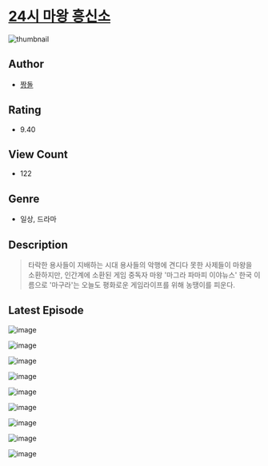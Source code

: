 # [24시 마왕 흥신소](https://comic.naver.com/bestChallenge/list?titleId=810026)
![thumbnail](https://image-comic.pstatic.net/user_contents_data/challenge_comic/2023/05/23/366686/upload_7291953634419893048_480x623.jpeg)

## Author
- [짱돌](https://comic.naver.com/artistTitle?id=366686)

## Rating
- 9.40

## View Count
- 122

## Genre
- 일상, 드라마

## Description
> 타락한 용사들이 지배하는 시대 용사들의 악행에 견디다 못한 사제들이 마왕을 소환하지만, 인간계에 소환된 게임 중독자 마왕 '마그라 파마피 이야뉴스' 한국 이름으로 '마구라'는 오늘도 평화로운 게임라이프를 위해 농땡이를 피운다.


## Latest Episode
![image](https://image-comic.pstatic.net/user_contents_data/challenge_comic/2023/05/23/366686/upload_3689908466261046832.jpeg)

![image](https://image-comic.pstatic.net/user_contents_data/challenge_comic/2023/05/23/366686/upload_7305176581154300771.jpeg)

![image](https://image-comic.pstatic.net/user_contents_data/challenge_comic/2023/05/23/366686/upload_7161620816880415329.jpeg)

![image](https://image-comic.pstatic.net/user_contents_data/challenge_comic/2023/05/23/366686/upload_7233687438167846967.jpeg)

![image](https://image-comic.pstatic.net/user_contents_data/challenge_comic/2023/05/23/366686/upload_3834587905601452087.jpeg)

![image](https://image-comic.pstatic.net/user_contents_data/challenge_comic/2023/05/23/366686/upload_3846975896967002419.jpeg)

![image](https://image-comic.pstatic.net/user_contents_data/challenge_comic/2023/05/23/366686/upload_3630289858443292772.jpeg)

![image](https://image-comic.pstatic.net/user_contents_data/challenge_comic/2023/05/23/366686/upload_3473743368602150242.jpeg)

![image](https://image-comic.pstatic.net/user_contents_data/challenge_comic/2023/05/23/366686/upload_7221349607622075952.jpeg)
